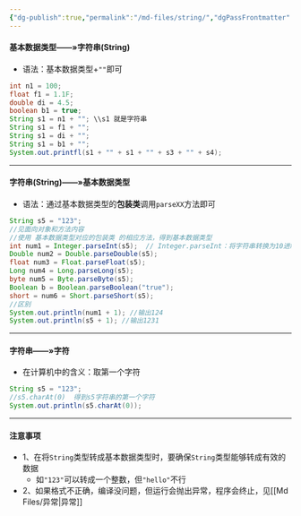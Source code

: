```yaml
---
{"dg-publish":true,"permalink":"/md-files/string/","dgPassFrontmatter":true}
---
```



#### 基本数据类型——»字符串(String)
- 语法：基本数据类型+`""`即可
```java
int n1 = 100;
float f1 = 1.1F;
double di = 4.5;
boolean b1 = true;
String s1 = n1 + ""; \\s1 就是字符串
String s1 = f1 + "";
String s1 = di + "";
String s1 = b1 + "";
System.out.printfl(s1 + "" + s1 + "" + s3 + "" + s4);
```
---
#### 字符串(String)——»基本数据类型
- 语法：通过基本数据类型的**包装类**调用`parseXX`方法即可
```java
String s5 = "123";
//见面向对象和方法内容
//使用 基本数据类型对应的包装类 的相应方法，得到基本数据类型
int num1 = Integer.parseInt(s5);  // Integer.parseInt：将字符串转换为10进制数
Double num2 = Double.parseDouble(s5);
float num3 = Float.parseFloat(s5);
Long num4 = Long.parseLong(s5);
byte num5 = Byte.parseByte(s5);
Boolean b = Boolean.parseBoolean("true");
short = num6 = Short.parseShort(s5); 
//区别
System.out.println(num1 + 1); //输出124
System.out.println(s5 + 1); //输出1231
```
- --
#### 字符串——»字符
- 在计算机中的含义：取第一个字符
```java
String s5 = "123";
//s5.charAt(0)  得到s5字符串的第一个字符
System.out.println(s5.charAt(0));
```
---
#### 注意事项
- 1、在将`String`类型转成基本数据类型时，要确保`String`类型能够转成有效的数据
	- 如`"123"`可以转成一个整数，但`"hello"`不行 
- 2、如果格式不正确，编译没问题，但运行会抛出异常，程序会终止，见[[Md Files/异常\|异常]] 